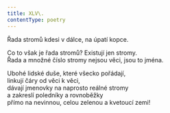 ```yaml
---
title: XLV\.
contentType: poetry
---
```


<section>

Řada stromů kdesi v dálce, na úpatí kopce.

</section>

<section>

Co to však je řada stromů? Existují jen stromy.  
Řada a množné číslo stromy nejsou věci, jsou to jména.

</section>

<section>

Ubohé lidské duše, které všecko pořádají,  
linkují čáry od věci k věci,  
dávají jmenovky na naprosto reálné stromy  
a zakreslí poledníky a rovnoběžky  
přímo na nevinnou, celou zelenou a kvetoucí zemi!

</section>
